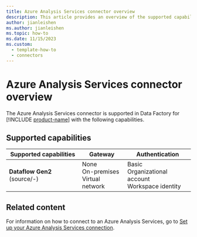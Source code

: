 ```yaml
---
title: Azure Analysis Services connector overview
description: This article provides an overview of the supported capabilities of the Azure Analysis Services connector.
author: jianleishen
ms.author: jianleishen
ms.topic: how-to
ms.date: 11/15/2023
ms.custom:
  - template-how-to
  - connectors
---
```


# Azure Analysis Services connector overview

The Azure Analysis Services connector is supported in Data Factory for [!INCLUDE [product-name](../includes/product-name.md)] with the following capabilities.

## Supported capabilities

| Supported capabilities| Gateway | Authentication|
|---------| --------| --------|
| **Dataflow Gen2** (source/-)|None<br> On-premises<br> Virtual network |Basic<br> Organizational account<br> Workspace identity |

## Related content

For information on how to connect to an Azure Analysis Services, go to [Set up your Azure Analysis Services connection](connector-azure-analysis-services.md).
